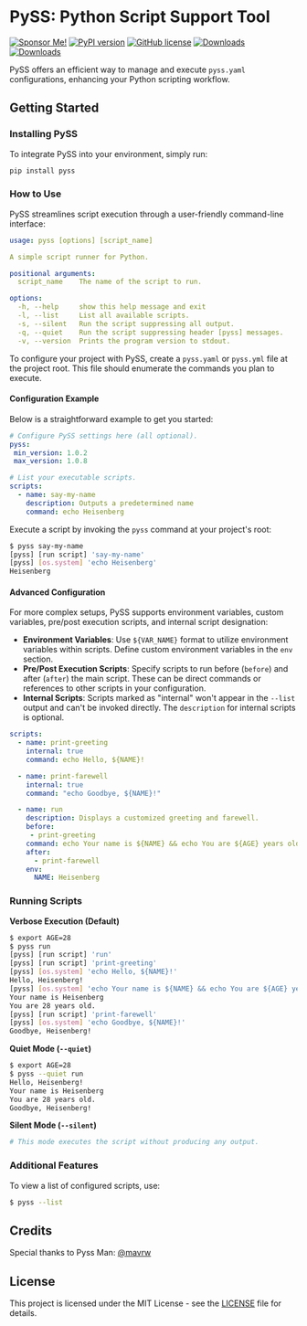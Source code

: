 # PySS: Python Script Support Tool

[![Sponsor Me!](https://img.shields.io/badge/%F0%9F%92%B8-Sponsor%20Me!-blue)](https://github.com/sponsors/nathan-fiscaletti)
[![PyPI version](https://badge.fury.io/py/pyss.svg)](https://badge.fury.io/py/pyss)
[![GitHub license](https://img.shields.io/github/license/nathan-fiscaletti/pyss.svg)](https://github.com/nathan-fiscaletti/pyss/blob/master/LICENSE)
[![Downloads](https://static.pepy.tech/badge/pyss)](https://pepy.tech/project/pyss)
[![Downloads](https://static.pepy.tech/badge/pyss/month)](https://pepy.tech/project/pyss)

PySS offers an efficient way to manage and execute `pyss.yaml` configurations, enhancing your Python scripting workflow.

## Getting Started

### Installing PySS

To integrate PySS into your environment, simply run:

```bash
pip install pyss
```

### How to Use

PySS streamlines script execution through a user-friendly command-line interface:

```yaml
usage: pyss [options] [script_name]

A simple script runner for Python.

positional arguments:
  script_name    The name of the script to run.

options:
  -h, --help     show this help message and exit
  -l, --list     List all available scripts.
  -s, --silent   Run the script suppressing all output.
  -q, --quiet    Run the script suppressing header [pyss] messages.
  -v, --version  Prints the program version to stdout.
```

To configure your project with PySS, create a `pyss.yaml` or `pyss.yml` file at the project root. This file should enumerate the commands you plan to execute.

#### Configuration Example

Below is a straightforward example to get you started:

```yaml
# Configure PySS settings here (all optional).
pyss:
 min_version: 1.0.2
 max_version: 1.0.8

# List your executable scripts.
scripts:
  - name: say-my-name
    description: Outputs a predetermined name
    command: echo Heisenberg
```

Execute a script by invoking the `pyss` command at your project's root:

```bash
$ pyss say-my-name
[pyss] [run script] 'say-my-name'
[pyss] [os.system] 'echo Heisenberg'
Heisenberg
```

#### Advanced Configuration

For more complex setups, PySS supports environment variables, custom variables, pre/post execution scripts, and internal script designation:

- **Environment Variables**: Use `${VAR_NAME}` format to utilize environment variables within scripts. Define custom environment variables in the `env` section.
- **Pre/Post Execution Scripts**: Specify scripts to run before (`before`) and after (`after`) the main script. These can be direct commands or references to other scripts in your configuration.
- **Internal Scripts**: Scripts marked as "internal" won't appear in the `--list` output and can't be invoked directly. The `description` for internal scripts is optional.

```yaml
scripts:
  - name: print-greeting
    internal: true
    command: echo Hello, ${NAME}!

  - name: print-farewell
    internal: true
    command: "echo Goodbye, ${NAME}!"

  - name: run
    description: Displays a customized greeting and farewell.
    before:
     - print-greeting
    command: echo Your name is ${NAME} && echo You are ${AGE} years old.
    after:
      - print-farewell
    env:
      NAME: Heisenberg
```

### Running Scripts

**Verbose Execution (Default)**

```sh
$ export AGE=28
$ pyss run
[pyss] [run script] 'run'
[pyss] [run script] 'print-greeting'
[pyss] [os.system] 'echo Hello, ${NAME}!'
Hello, Heisenberg!
[pyss] [os.system] 'echo Your name is ${NAME} && echo You are ${AGE} years old.'
Your name is Heisenberg
You are 28 years old.
[pyss] [run script] 'print-farewell'
[pyss] [os.system] 'echo Goodbye, ${NAME}!'
Goodbye, Heisenberg!
```

**Quiet Mode (`--quiet`)**

```sh
$ export AGE=28
$ pyss --quiet run
Hello, Heisenberg!
Your name is Heisenberg
You are 28 years old.
Goodbye, Heisenberg!
```

**Silent Mode (`--silent`)**

```bash
# This mode executes the script without producing any output.
```

### Additional Features

To view a list of configured scripts, use:

```bash
$ pyss --list
```

## Credits

Special thanks to Pyss Man: [@mavrw](https://github.com/mavrw)

## License

This project is licensed under the MIT License - see the [LICENSE](LICENSE) file for details.